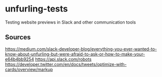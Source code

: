 # unfurling-tests
Testing website previews in Slack and other communication tools

## Sources
https://medium.com/slack-developer-blog/everything-you-ever-wanted-to-know-about-unfurling-but-were-afraid-to-ask-or-how-to-make-your-e64b4bb9254
https://api.slack.com/robots
https://developer.twitter.com/en/docs/tweets/optimize-with-cards/overview/markup
